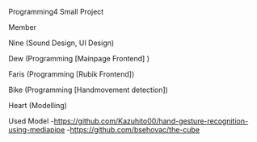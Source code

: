 Programming4 Small Project

Member

Nine (Sound Design, UI Design)

Dew (Programming [Mainpage Frontend] )

Faris (Programming [Rubik Frontend])

Bike (Programming [Handmovement detection])

Heart (Modelling)

Used Model
-https://github.com/Kazuhito00/hand-gesture-recognition-using-mediapipe
-https://github.com/bsehovac/the-cube
